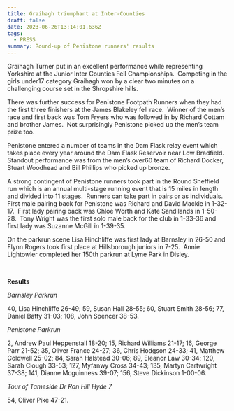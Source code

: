```yaml
---
title: Graihagh triumphant at Inter-Counties
draft: false
date: 2023-06-26T13:14:01.636Z
tags:
  - PRESS
summary: Round-up of Penistone runners' results
---
```

Graihagh Turner put in an excellent performance while representing Yorkshire at the Junior Inter Counties Fell Championships.  Competing in the girls under17 category Graihagh won by a clear two minutes on a challenging course set in the Shropshire hills.

There was further success for Penistone Footpath Runners when they had the first three finishers at the James Blakeley fell race.  Winner of the men’s race and first back was Tom Fryers who was followed in by Richard Cottam and brother James.  Not surprisingly Penistone picked up the men’s team prize too.

Penistone entered a number of teams in the Dam Flask relay event which takes place every year around the Dam Flask Reservoir near Low Bradfield.  Standout performance was from the men’s over60 team of Richard Docker, Stuart Woodhead and Bill Phillips who picked up bronze.

A strong contingent of Penistone runners took part in the Round Sheffield run which is an annual multi-stage running event that is 15 miles in length and divided into 11 stages.  Runners can take part in pairs or as individuals.  First male pairing back for Penistone was Richard and David Mackie in 1-32-17.  First lady pairing back was Chloe Worth and Kate Sandilands in 1-50-28.  Tony Wright was the first solo male back for the club in 1-33-36 and first lady was Suzanne McGill in 1-39-35.

On the parkrun scene Lisa Hinchliffe was first lady at Barnsley in 26-50 and Flynn Rogers took first place at Hillsborough juniors in 7-25.  Annie Lightowler completed her 150th parkrun at Lyme Park in Disley.

 

**Results**

*B﻿arnsley Parkrun*

40, Lisa Hinchliffe 26-49; 59, Susan Hall 28-55; 60, Stuart Smith 28-56; 77, Daniel Batty 31-03; 108, John Spencer 38-53.

*Penistone Parkrun*

2, Andrew Paul Heppenstall 18-20; 15, Richard Williams 21-17; 16, George Parr 21-52; 35, Oliver France 24-27; 36, Chris Hodgson 24-33; 41, Matthew Coldwell 25-02; 84, Sarah Halstead 30-06; 89, Eleanor Law 30-34; 120, Sarah Clough 33-53; 127, Myfanwy Cross 34-43; 135, Martyn Cartwright 37-38; 141, Dianne Mcguinness 39-07; 156, Steve Dickinson 1-00-06.

*Tour of Tameside Dr Ron Hill Hyde 7*

54, Oliver Pike 47-21.